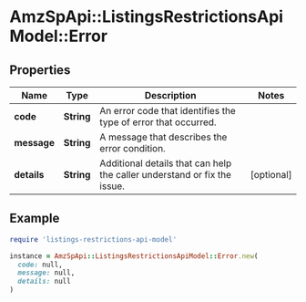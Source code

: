 # AmzSpApi::ListingsRestrictionsApiModel::Error

## Properties

| Name | Type | Description | Notes |
| ---- | ---- | ----------- | ----- |
| **code** | **String** | An error code that identifies the type of error that occurred. |  |
| **message** | **String** | A message that describes the error condition. |  |
| **details** | **String** | Additional details that can help the caller understand or fix the issue. | [optional] |

## Example

```ruby
require 'listings-restrictions-api-model'

instance = AmzSpApi::ListingsRestrictionsApiModel::Error.new(
  code: null,
  message: null,
  details: null
)
```

